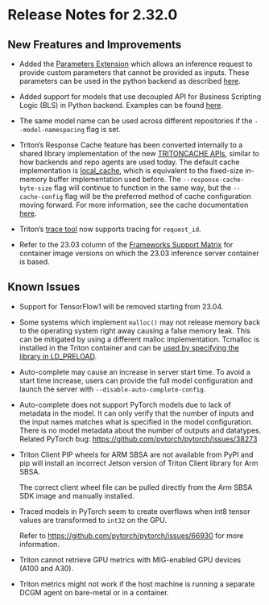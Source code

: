 <!--
# Copyright 2018-2023, NVIDIA CORPORATION & AFFILIATES. All rights reserved.
#
# Redistribution and use in source and binary forms, with or without
# modification, are permitted provided that the following conditions
# are met:
#  * Redistributions of source code must retain the above copyright
#    notice, this list of conditions and the following disclaimer.
#  * Redistributions in binary form must reproduce the above copyright
#    notice, this list of conditions and the following disclaimer in the
#    documentation and/or other materials provided with the distribution.
#  * Neither the name of NVIDIA CORPORATION nor the names of its
#    contributors may be used to endorse or promote products derived
#    from this software without specific prior written permission.
#
# THIS SOFTWARE IS PROVIDED BY THE COPYRIGHT HOLDERS ``AS IS'' AND ANY
# EXPRESS OR IMPLIED WARRANTIES, INCLUDING, BUT NOT LIMITED TO, THE
# IMPLIED WARRANTIES OF MERCHANTABILITY AND FITNESS FOR A PARTICULAR
# PURPOSE ARE DISCLAIMED.  IN NO EVENT SHALL THE COPYRIGHT OWNER OR
# CONTRIBUTORS BE LIABLE FOR ANY DIRECT, INDIRECT, INCIDENTAL, SPECIAL,
# EXEMPLARY, OR CONSEQUENTIAL DAMAGES (INCLUDING, BUT NOT LIMITED TO,
# PROCUREMENT OF SUBSTITUTE GOODS OR SERVICES; LOSS OF USE, DATA, OR
# PROFITS; OR BUSINESS INTERRUPTION) HOWEVER CAUSED AND ON ANY THEORY
# OF LIABILITY, WHETHER IN CONTRACT, STRICT LIABILITY, OR TORT
# (INCLUDING NEGLIGENCE OR OTHERWISE) ARISING IN ANY WAY OUT OF THE USE
# OF THIS SOFTWARE, EVEN IF ADVISED OF THE POSSIBILITY OF SUCH DAMAGE.
-->

# Release Notes for 2.32.0

## New Freatures and Improvements

* Added the 
  [Parameters Extension](https://github.com/triton-inference-server/server/blob/main/docs/protocol/extension_parameters.md) 
  which allows an inference request to provide custom parameters that cannot be 
  provided as inputs. These parameters can be used in the python backend as 
  described 
  [here](https://github.com/triton-inference-server/python_backend#inference-request-parameters).

* Added support for models that use decoupled API for Business Scripting Logic 
  (BLS) in Python backend. Examples can be found 
  [here](https://github.com/triton-inference-server/python_backend/blob/main/examples/decoupled/README.md). 

* The same model name can be used across different repositories if the 
  `--model-namespacing` flag is set. 

* Triton’s Response Cache feature has been converted internally to a shared 
  library implementation of the new 
  [TRITONCACHE APIs](https://github.com/triton-inference-server/core/blob/main/include/triton/core/tritoncache.h), 
  similar to how backends and repo agents are used today. The default cache 
  implementation is 
  [local_cache](https://github.com/triton-inference-server/local_cache), which 
  is equivalent to the fixed-size in-memory buffer implementation used before. 
  The `--response-cache-byte-size` flag will continue to function in the same 
  way, but the `--cache-config` flag will be the preferred method of cache 
  configuration moving forward. For more information, see the cache 
  documentation 
  [here](https://github.com/triton-inference-server/server/blob/main/docs/user_guide/response_cache.md).

* Triton’s 
  [trace tool](https://github.com/triton-inference-server/server/blob/main/docs/user_guide/trace.md) 
  now supports tracing for `request_id`.

* Refer to the 23.03 column of the 
  [Frameworks Support Matrix](https://docs.nvidia.com/deeplearning/frameworks/support-matrix/index.html) 
  for container image versions on which the 23.03 inference server container is 
  based.

## Known Issues

* Support for TensorFlow1 will be removed starting from 23.04.

* Some systems which implement `malloc()` may not release memory back to the 
  operating system right away causing a false memory leak. This can be mitigated 
  by using a different malloc implementation. Tcmalloc is installed in the 
  Triton container and can be 
  [used by specifying the library in LD_PRELOAD](https://github.com/triton-inference-server/server/blob/r23.03/docs/user_guide/model_management.md#model-control-mode-explicit).

* Auto-complete may cause an increase in server start time. To avoid a start 
  time increase, users can provide the full model configuration and launch the 
  server with `--disable-auto-complete-config`.

* Auto-complete does not support PyTorch models due to lack of metadata in the 
  model. It can only verify that the number of inputs and the input names 
  matches what is specified in the model configuration. There is no model 
  metadata about the number of outputs and datatypes. Related PyTorch bug: 
  https://github.com/pytorch/pytorch/issues/38273

* Triton Client PIP wheels for ARM SBSA are not available from PyPI and pip will 
  install an incorrect Jetson version of Triton Client library for Arm SBSA. 

  The correct client wheel file can be pulled directly from the Arm SBSA SDK 
  image and manually installed.

* Traced models in PyTorch seem to create overflows when int8 tensor values are
  transformed to `int32` on the GPU. 

  Refer to https://github.com/pytorch/pytorch/issues/66930 for more information.

* Triton cannot retrieve GPU metrics with MIG-enabled GPU devices (A100 and A30).

* Triton metrics might not work if the host machine is running a separate DCGM 
  agent on bare-metal or in a container.